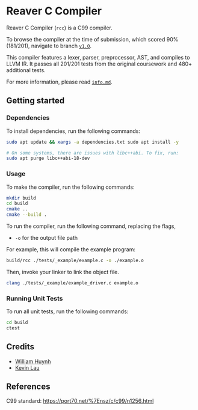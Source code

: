 # Reaver C Compiler

Reaver C Compiler (`rcc`) is a C99 compiler.

To browse the compiler at the time of submission, which scored 90% (181/201),
navigate to branch [`v1.0`](https://github.com/saturn691/ReaverCompiler/tree/v1.0).

This compiler features a lexer, parser, preprocessor, AST, and compiles to LLVM IR.
It passes all 201/201 tests from the original coursework and 480+ additional tests.

For more information, please read [`info.md`](docs/info.md).

## Getting started

### Dependencies

To install dependencies, run the following commands:

```bash
sudo apt update && xargs -a dependencies.txt sudo apt install -y

# On some systems, there are issues with libc++abi. To fix, run:
sudo apt purge libc++abi-18-dev
```

### Usage

To make the compiler, run the following commands:

```bash
mkdir build
cd build
cmake ..
cmake --build .
```

To run the compiler, run the following command, replacing the flags,

- `-o` for the output file path

For example, this will compile the example program:

```bash
build/rcc ./tests/_example/example.c -o ./example.o
```

Then, invoke your linker to link the object file.

```bash
clang ./tests/_example/example_driver.c example.o
```

### Running Unit Tests

To run all unit tests, run the following commands:

```bash
cd build
ctest
```

## Credits

- [William Huynh](https://www.linkedin.com/in/wh691/)
- [Kevin Lau](https://www.linkedin.com/in/kevinlau01/)

## References

C99 standard: https://port70.net/%7Ensz/c/c99/n1256.html
